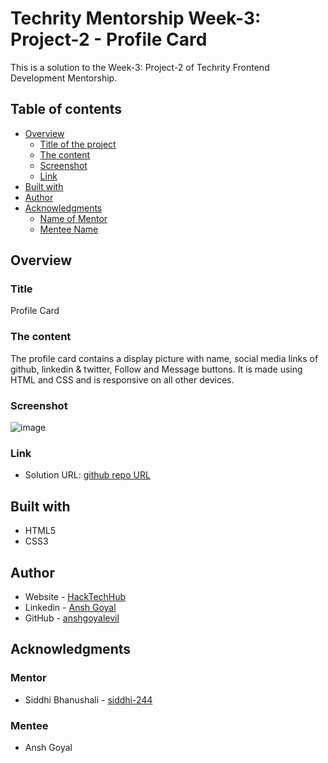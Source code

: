 # Techrity Mentorship Week-3: Project-2 - Profile Card

This is a solution to the Week-3: Project-2 of Techrity Frontend Development Mentorship. 

## Table of contents

- [Overview](#overview)
  - [Title of the project](#title)
  - [The content](#the-content)
  - [Screenshot](#screenshot)
  - [Link](#link)
- [Built with](#built-with)
- [Author](#author)
- [Acknowledgments](#acknowledgments)
   - [Name of Mentor](#mentor)
   - [Mentee Name](#mentee)

## Overview

### Title
Profile Card

### The content

The profile card contains a display picture with name, social media links of github, linkedin & twitter, Follow and Message buttons. It is made using HTML and CSS and is responsive on all other devices.

### Screenshot

![image](https://github.com/anshgoyalevil/Mentorship/blob/main/TMP2022/Ansh%20Goyal/Week-3-Projects/Project-2/profile-card.PNG)

### Link

- Solution URL: [github repo URL](https://github.com/anshgoyalevil/Mentorship/tree/main/TMP2022/Ansh%20Goyal/Week-3-Projects/Project-2)

## Built with

- HTML5 
- CSS3

## Author

- Website - [HackTechHub](https://www.hacktechhub.com/)
- Linkedin - [Ansh Goyal](https://www.linkedin.com/in/thisisanshg)
- GitHub - [anshgoyalevil](https://github.com/anshgoyalevil)

## Acknowledgments

### Mentor
- Siddhi Bhanushali - [siddhi-244](https://github.com/siddhi-244)

### Mentee
- Ansh Goyal
